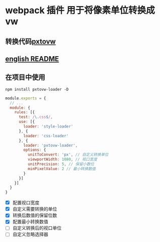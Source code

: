 # webpack 插件 用于将像素单位转换成 vw
## 转换代码[pxtovw](https://github.com/flonny/pxToVw)
## [english README](./README_EN.md)
## 在项目中使用

```npm
npm install pxtovw-loader -D
```

```javascript
module.exports = {
  // ...
  module: {
    rules: [{
      test: /\.css$/,
      use: [{
        loader: 'style-loader'
      }, {
        loader: 'css-loader'
      }, {
        loader: 'pxtovw-loader',
        options: {
          unitToConvert: 'px', // 自定义转换单位
          viewportWidth: 1080, // 视口宽度
          unitPrecision: 5, // 保留小数位
          minPixelValue: 2 // 最小转换数值
        }
      }]
    }]
  }
}
```

- [x] 配置视口宽度
- [x] 自定义需要转换的单位
- [x] 转换后数值的保留位数
- [x] 配置最小转换数值
- [ ] 自定义转换后的视口单位
- [ ] 自定义忽略选择器
